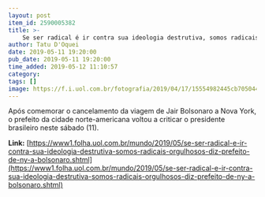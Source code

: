 ```yaml
---
layout: post
item_id: 2590005382
title: >-
    Se ser radical é ir contra sua ideologia destrutiva, somos radicais orgulhosos, diz prefeito de NY a Bolsonaro
author: Tatu D'Oquei
date: 2019-05-11 19:20:00
pub_date: 2019-05-11 19:20:00
time_added: 2019-05-12 11:10:57
category: 
tags: []
image: https://f.i.uol.com.br/fotografia/2019/04/17/15554982445cb705044dc2c_1555498244_3x2_rt.jpg
---
```


Após comemorar o cancelamento da viagem de Jair Bolsonaro a Nova York, o prefeito da cidade norte-americana voltou a criticar o presidente brasileiro neste sábado (11).

**Link:** [https://www1.folha.uol.com.br/mundo/2019/05/se-ser-radical-e-ir-contra-sua-ideologia-destrutiva-somos-radicais-orgulhosos-diz-prefeito-de-ny-a-bolsonaro.shtml](https://www1.folha.uol.com.br/mundo/2019/05/se-ser-radical-e-ir-contra-sua-ideologia-destrutiva-somos-radicais-orgulhosos-diz-prefeito-de-ny-a-bolsonaro.shtml)

